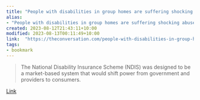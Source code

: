 ```yaml
---
title: "People with disabilities in group homes are suffering shocking abuse. New housing models could prevent harm"
alias:
- "People with disabilities in group homes are suffering shocking abuse. New housing models could prevent harm"
created: 2023-08-12T21:43:11+10:00
modified: 2023-08-13T00:11:49+10:00
link:  "https://theconversation.com/people-with-disabilities-in-group-homes-are-suffering-shocking-abuse-new-housing-models-could-prevent-harm-197989"
tags:
- bookmark
---
```


> The National Disability Insurance Scheme (NDIS) was designed to be a market-based system that would shift power from government and providers to consumers.

[Link](https://theconversation.com/people-with-disabilities-in-group-homes-are-suffering-shocking-abuse-new-housing-models-could-prevent-harm-197989)